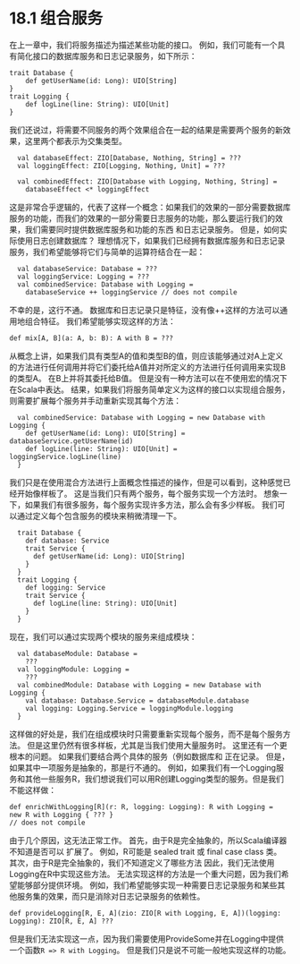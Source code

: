 # 18.1 组合服务
在上一章中，我们将服务描述为描述某些功能的接口。 例如，我们可能有一个具有简化接口的数据库服务和日志记录服务，如下所示：
```
trait Database {
    def getUserName(id: Long): UIO[String]
}
trait Logging {
    def logLine(line: String): UIO[Unit]
}
```
我们还说过，将需要不同服务的两个效果组合在一起的结果是需要两个服务的新效果，这里两个都表示为交集类型。
```
  val databaseEffect: ZIO[Database, Nothing, String] = ???
  val loggingEffect: ZIO[Logging, Nothing, Unit] = ???
  
  val combinedEffect: ZIO[Database with Logging, Nothing, String] =
    databaseEffect <* loggingEffect
```
这是非常合乎逻辑的，代表了这样一个概念：如果我们的效果的一部分需要数据库服务的功能，而我们的效果的一部分需要日志服务的功能，那么要运行我们的效果，我们需要同时提供数据库服务和功能的东西 和日志记录服务。 但是，如何实际使用日志创建数据库？
理想情况下，如果我们已经拥有数据库服务和日志记录服务，我们希望能够将它们与简单的运算符结合在一起：
```
  val databaseService: Database = ???
  val loggingService: Logging = ???
  val combinedService: Database with Logging =
    databaseService ++ loggingService // does not compile
```
不幸的是，这行不通。 数据库和日志记录只是特征，没有像++这样的方法可以通用地组合特征。
我们希望能够实现这样的方法：
```
def mix[A, B](a: A, b: B): A with B = ???
```
从概念上讲，如果我们具有类型A的值和类型B的值，则应该能够通过对A上定义的方法进行任何调用并将它们委托给A值并对所定义的方法进行任何调用来实现B的类型A。 在B上并将其委托给B值。
但是没有一种方法可以在不使用宏的情况下在Scala中表达。
结果，如果我们将服务简单定义为这样的接口以实现组合服务，则需要扩展每个服务并手动重新实现其每个方法：
```
  val combinedService: Database with Logging = new Database with Logging {
    def getUserName(id: Long): UIO[String] = databaseService.getUserName(id)
    def logLine(line: String): UIO[Unit] = loggingService.logLine(line)
  }
```
我们只是在使用混合方法进行上面概念性描述的操作，但是可以看到，这种感觉已经开始像样板了。
这是当我们只有两个服务，每个服务实现一个方法时。 想象一下，如果我们有很多服务，每个服务实现许多方法，那么会有多少样板。
我们可以通过定义每个包含服务的模块来稍微清理一下。
```
  trait Database {
    def database: Service
    trait Service {
      def getUserName(id: Long): UIO[String]
    }
  }
  trait Logging {
    def logging: Service
    trait Service {
      def logLine(line: String): UIO[Unit]
    }
  }
```
现在，我们可以通过实现两个模块的服务来组成模块：
```
  val databaseModule: Database =
    ???
  val loggingModule: Logging =
    ???
  val combinedModule: Database with Logging = new Database with Logging {
    val database: Database.Service = databaseModule.database
    val logging: Logging.Service = loggingModule.logging
  }
```
这样做的好处是，我们在组成模块时只需要重新实现每个服务，而不是每个服务方法。 但是这里仍然有很多样板，尤其是当我们使用大量服务时。
这里还有一个更根本的问题。
如果我们要结合两个具体的服务（例如数据库和
正在记录。 但是，如果其中一项服务是抽象的，那是行不通的。
例如，如果我们有一个Logging服务和其他一些服务R，我们想说我们可以用R创建Logging类型的服务。但是我们不能这样做：
```
def enrichWithLogging[R](r: R, logging: Logging): R with Logging = 
new R with Logging { ??? }
// does not compile

```
由于几个原因，这无法正常工作。
首先，由于R是完全抽象的，所以Scala编译器不知道是否可以
扩展了。 例如，R可能是 sealed trait 或  final case class 类。 其次，由于R是完全抽象的，我们不知道定义了哪些方法
因此，我们无法使用Logging在R中实现这些方法。
无法实现这样的方法是一个重大问题，因为我们希望能够部分提供环境。 例如，我们希望能够实现一种需要日志记录服务和某些其他服务集的效果，而只是消除对日志记录服务的依赖性。
```
def provideLogging[R, E, A](zio: ZIO[R with Logging, E, A])(logging: Logging): ZIO[R, E, A] ???
```
但是我们无法实现这一点，因为我们需要使用ProvideSome并在Logging中提供一个函数`R => R with Logging`。 但是我们只是说不可能一般地实现这样的功能。